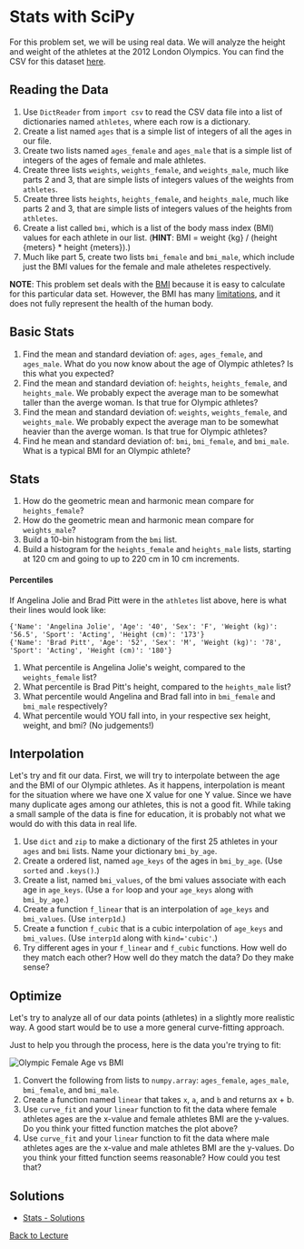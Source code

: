 # Stats with SciPy

For this problem set, we will be using real data. We will analyze the height and weight of the athletes at the 2012 London Olympics. You can find the CSV for this dataset [here](london_2012_olympic_athlete_data.csv).

## Reading the Data

1. Use `DictReader` from `import csv` to read the CSV data file into a list of dictionaries named `athletes`, where each row is a dictionary.
2. Create a list named `ages` that is a simple list of integers of all the ages in our file.
3. Create two lists named `ages_female` and `ages_male` that is a simple list of integers of the ages of female and male athletes.
4. Create three lists `weights`, `weights_female`, and `weights_male`, much like parts 2 and 3, that are simple lists of integers values of the weights from `athletes`.
5. Create three lists `heights`, `heights_female`, and `heights_male`, much like parts 2 and 3, that are simple lists of integers values of the heights from `athletes`.
6. Create a list called `bmi`, which is a list of the body mass index (BMI) values for each athlete in our list. (**HINT**: BMI = weight {kg} / (height {meters} * height {meters}).)
7. Much like part 5, create two lists `bmi_female` and `bmi_male`, which include just the BMI values for the female and male atheletes respectively.

**NOTE**: This problem set deals with the [BMI](https://en.wikipedia.org/wiki/Body_mass_index) because it is easy to calculate for this particular data set. However, the BMI has many [limitations](https://en.wikipedia.org/wiki/Body_mass_index#Limitations), and it does not fully represent the health of the human body.

## Basic Stats

1. Find the mean and standard deviation of: `ages`, `ages_female`, and `ages_male`. What do you now know about the age of Olympic athletes? Is this what you expected?
2. Find the mean and standard deviation of: `heights`, `heights_female`, and `heights_male`. We probably expect the average man to be somewhat taller than the averge woman. Is that true for Olympic athletes?
3. Find the mean and standard deviation of: `weights`, `weights_female`, and `weights_male`. We probably expect the average man to be somewhat heavier than the averge woman. Is that true for Olympic athletes?
4. Find he mean and standard deviation of: `bmi`, `bmi_female`, and `bmi_male`. What is a typical BMI for an Olympic athlete?

## Stats

1. How do the geometric mean and harmonic mean compare for `heights_female`?
2. How do the geometric mean and harmonic mean compare for `weights_male`?
3. Build a 10-bin histogram from the `bmi` list.
4. Build a histogram for the `heights_female` and `heights_male` lists, starting at 120 cm and going to up to 220 cm in 10 cm increments.

#### Percentiles

If Angelina Jolie and Brad Pitt were in the `athletes` list above, here is what their lines would look like:

    {'Name': 'Angelina Jolie', 'Age': '40', 'Sex': 'F', 'Weight (kg)': '56.5', 'Sport': 'Acting', 'Height (cm)': '173'}
    {'Name': 'Brad Pitt', 'Age': '52', 'Sex': 'M', 'Weight (kg)': '78', 'Sport': 'Acting', 'Height (cm)': '180'}

1. What percentile is Angelina Jolie's weight, compared to the `weights_female` list?
2. What percentile is Brad Pitt's height, compared to the `heights_male` list?
3. What percentile would Angelina and Brad fall into in `bmi_female` and `bmi_male` respectively?
4. What percentile would YOU fall into, in your respective sex height, weight, and bmi? (No judgements!)

## Interpolation

Let's try and fit our data. First, we will try to interpolate between the age and the BMI of our Olympic athletes. As it happens, interpolation is meant for the situation where we have one X value for one Y value. Since we have many duplicate ages among our athletes, this is not a good fit. While taking a small sample of the data is fine for education, it is probably not what we would do with this data in real life.

1. Use `dict` and `zip` to make a dictionary of the first 25 athletes in your `ages` and `bmi` lists. Name your dictionary `bmi_by_age`.
2. Create a ordered list, named `age_keys` of the ages in `bmi_by_age`. (Use `sorted` and `.keys()`.)
3. Create a list, named `bmi_values`, of the bmi values associate with each age in `age_keys`. (Use a `for` loop and your `age_keys` along with `bmi_by_age`.)
4. Create a function `f_linear` that is an interpolation of `age_keys` and `bmi_values`. (Use `interp1d`.)
5. Create a function `f_cubic` that is a cubic interpolation of `age_keys` and `bmi_values`. (Use `interp1d` along with `kind='cubic'`.)
6. Try different ages in your `f_linear` and `f_cubic` functions. How well do they match each other? How well do they match the data? Do they make sense?

## Optimize

Let's try to analyze all of our data points (athletes) in a slightly more realistic way. A good start would be to use a more general curve-fitting approach.

Just to help you through the process, here is the data you're trying to fit:

![Olympic Female Age vs BMI](../../resources/age_bmi_female_olympic.png)

1. Convert the following from lists to `numpy.array`: `ages_female`, `ages_male`, `bmi_female`, and `bmi_male`.
2. Create a function named `linear` that takes `x`, `a`, and `b` and returns ax + b.
3. Use `curve_fit` and your `linear` function to fit the data where female athletes ages are the x-value and female athletes BMI are the y-values. Do you think your fitted function matches the plot above?
4. Use `curve_fit` and your `linear` function to fit the data where male athletes ages are the x-value and male athletes BMI are the y-values. Do you think your fitted function seems reasonable? How could you test that?



## Solutions

* [Stats - Solutions](problem_set_1_solutions.md)


[Back to Lecture](lecture_11.md)
